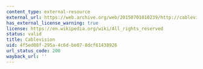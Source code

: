 ```yaml
---
content_type: external-resource
external_url: https://web.archive.org/web/20150701010239/http://cablevision.com/
has_external_license_warning: true
license: https://en.wikipedia.org/wiki/All_rights_reserved
status: valid
title: Cablevision
uid: 4f5ed08f-295a-4c6d-be07-8dcf61438926
url_status_code: 200
wayback_url: ''
---
```

